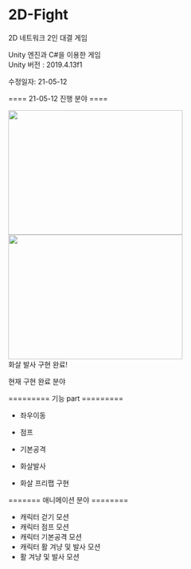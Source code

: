 # 2D-Fight
2D 네트워크 2인 대결 게임

Unity 엔진과 C#을 이용한 게임<br>
Unity 버전 : 2019.4.13f1

수정일자: 21-05-12




==== 21-05-12 진행 분야 ====

<img src="https://user-images.githubusercontent.com/63836325/117990697-5c3ed080-b378-11eb-97bf-db84491b6ea9.PNG" width=350 height=250><br>
<img src="https://user-images.githubusercontent.com/63836325/117990746-6791fc00-b378-11eb-88ed-012dbb084253.PNG" width=350 height=250><br>
화살 발사 구현 완료!

현재 구현 완료 분야

========= 기능 part =========

- 좌우이동
- 점프
- 기본공격
- 화살발사 

- 화살 프리팹 구현

======= 애니메이션 분야 ========

- 캐릭터 걷기 모션
- 캐릭터 점프 모션
- 캐릭터 기본공격 모션
- 캐릭터 활 겨냥 및 발사 모션
- 활 겨냥 및 발사 모션


